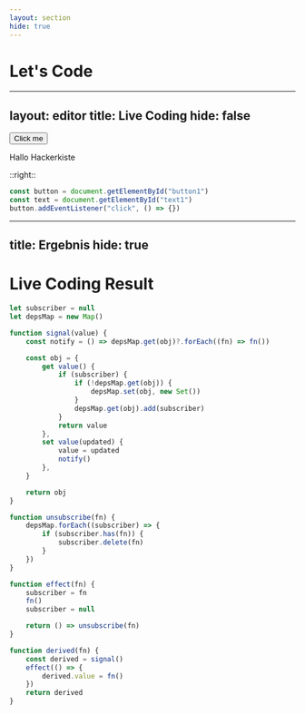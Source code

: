 ```yaml
---
layout: section
hide: true
---
```


# Let's Code

---
layout: editor
title: Live Coding
hide: false
---

<div class="flex flex-col justify-center h-full items-center gap-4 rounded bg-gray bg-opacity-10">
  <button id="button1" class="custom-button">Click me</button>
  <p class="text-6 text-center" id="text1">Hallo Hackerkiste</p>
</div>

::right::

```javascript {monaco-run} {height:'85%',outputHeight:'15%',editorOptions:{fontSize:18,lineNumbers:true}}
const button = document.getElementById("button1")
const text = document.getElementById("text1")
button.addEventListener("click", () => {})
```

---
title: Ergebnis
hide: true
---

# Live Coding Result

```js {all}{ maxHeight:'90%' }
let subscriber = null
let depsMap = new Map()

function signal(value) {
    const notify = () => depsMap.get(obj)?.forEach((fn) => fn())

    const obj = {
        get value() {
            if (subscriber) {
                if (!depsMap.get(obj)) {
                    depsMap.set(obj, new Set())
                }
                depsMap.get(obj).add(subscriber)
            }
            return value
        },
        set value(updated) {
            value = updated
            notify()
        },
    }

    return obj
}

function unsubscribe(fn) {
    depsMap.forEach((subscriber) => {
        if (subscriber.has(fn)) {
            subscriber.delete(fn)
        }
    })
}

function effect(fn) {
    subscriber = fn
    fn()
    subscriber = null

    return () => unsubscribe(fn)
}

function derived(fn) {
    const derived = signal()
    effect(() => {
        derived.value = fn()
    })
    return derived
}
```
